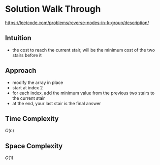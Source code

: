 # Solution Walk Through
https://leetcode.com/problems/reverse-nodes-in-k-group/description/

## Intuition
- the cost to reach the current stair, will be the minimum cost of the two stairs before it

## Approach
- modify the array in place
- start at index 2
- for each index, add the minimum value from the previous two stairs to the current stair
- at the end, your last stair is the final answer

## Time Complexity
$O(n)$

## Space Complexity
$O(1)$



